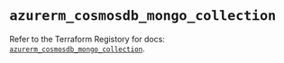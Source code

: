 # `azurerm_cosmosdb_mongo_collection`

Refer to the Terraform Registory for docs: [`azurerm_cosmosdb_mongo_collection`](https://registry.terraform.io/providers/hashicorp/azurerm/3.75.0/docs/resources/cosmosdb_mongo_collection).
